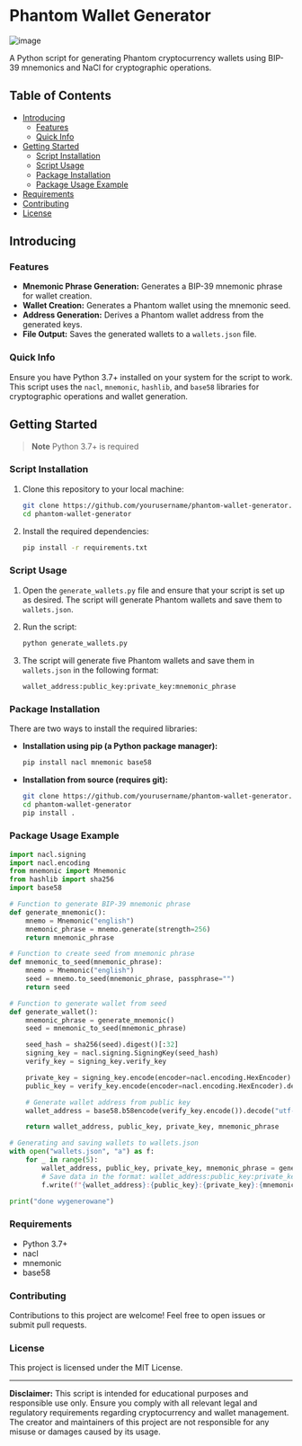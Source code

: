# Phantom Wallet Generator

![image](https://github.com/user-attachments/assets/9f2084b4-93bf-468d-bd17-ec701df482ac)


A Python script for generating Phantom cryptocurrency wallets using BIP-39 mnemonics and NaCl for cryptographic operations.

## Table of Contents

- [Introducing](#introducing)
    - [Features](#features)
    - [Quick Info](#quick-info)
- [Getting Started](#getting-started)
    - [Script Installation](#script-installation)
    - [Script Usage](#script-usage)
    - [Package Installation](#package-installation)
    - [Package Usage Example](#package-usage-example)
- [Requirements](#requirements)
- [Contributing](#contributing)
- [License](#license)

## Introducing

### Features

- **Mnemonic Phrase Generation:** Generates a BIP-39 mnemonic phrase for wallet creation.
- **Wallet Creation:** Generates a Phantom wallet using the mnemonic seed.
- **Address Generation:** Derives a Phantom wallet address from the generated keys.
- **File Output:** Saves the generated wallets to a `wallets.json` file.

### Quick Info

Ensure you have Python 3.7+ installed on your system for the script to work. This script uses the `nacl`, `mnemonic`, `hashlib`, and `base58` libraries for cryptographic operations and wallet generation.

## Getting Started

> **Note** Python 3.7+ is required

### Script Installation

1. Clone this repository to your local machine:

    ```bash
    git clone https://github.com/yourusername/phantom-wallet-generator.git
    cd phantom-wallet-generator
    ```

2. Install the required dependencies:

    ```bash
    pip install -r requirements.txt
    ```

### Script Usage

1. Open the `generate_wallets.py` file and ensure that your script is set up as desired. The script will generate Phantom wallets and save them to `wallets.json`.

2. Run the script:

    ```bash
    python generate_wallets.py
    ```

3. The script will generate five Phantom wallets and save them in `wallets.json` in the following format:

    ```
    wallet_address:public_key:private_key:mnemonic_phrase
    ```

### Package Installation

There are two ways to install the required libraries:

- **Installation using pip (a Python package manager):**

    ```bash
    pip install nacl mnemonic base58
    ```

- **Installation from source (requires git):**

    ```bash
    git clone https://github.com/yourusername/phantom-wallet-generator.git
    cd phantom-wallet-generator
    pip install .
    ```

### Package Usage Example

```python
import nacl.signing
import nacl.encoding
from mnemonic import Mnemonic
from hashlib import sha256
import base58

# Function to generate BIP-39 mnemonic phrase
def generate_mnemonic():
    mnemo = Mnemonic("english")
    mnemonic_phrase = mnemo.generate(strength=256)
    return mnemonic_phrase

# Function to create seed from mnemonic phrase
def mnemonic_to_seed(mnemonic_phrase):
    mnemo = Mnemonic("english")
    seed = mnemo.to_seed(mnemonic_phrase, passphrase="")
    return seed

# Function to generate wallet from seed
def generate_wallet():
    mnemonic_phrase = generate_mnemonic()
    seed = mnemonic_to_seed(mnemonic_phrase)

    seed_hash = sha256(seed).digest()[:32]
    signing_key = nacl.signing.SigningKey(seed_hash)
    verify_key = signing_key.verify_key

    private_key = signing_key.encode(encoder=nacl.encoding.HexEncoder).decode("utf-8")
    public_key = verify_key.encode(encoder=nacl.encoding.HexEncoder).decode("utf-8")

    # Generate wallet address from public key
    wallet_address = base58.b58encode(verify_key.encode()).decode("utf-8")

    return wallet_address, public_key, private_key, mnemonic_phrase

# Generating and saving wallets to wallets.json
with open("wallets.json", "a") as f:
    for _ in range(5):
        wallet_address, public_key, private_key, mnemonic_phrase = generate_wallet()
        # Save data in the format: wallet_address:public_key:private_key:mnemonic_phrase
        f.write(f"{wallet_address}:{public_key}:{private_key}:{mnemonic_phrase}\n")

print("done wygenerowane")
```

### Requirements
- Python 3.7+
- nacl
- mnemonic
- base58

### Contributing

Contributions to this project are welcome! Feel free to open issues or submit pull requests.

### License

This project is licensed under the MIT License.

---

**Disclaimer:** This script is intended for educational purposes and responsible use only. Ensure you comply with all relevant legal and regulatory requirements regarding cryptocurrency and wallet management. The creator and maintainers of this project are not responsible for any misuse or damages caused by its usage.
